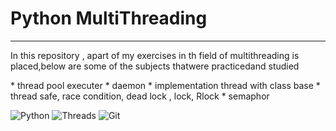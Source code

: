 # Python MultiThreading
<hr>

<p>In this repository , apart of my exercises in th field of multithreading is placed,below are some of the subjects thatwere practicedand studied </p>
* thread pool executer
* daemon
* implementation thread with class base
* thread safe, race condition, dead lock , lock, Rlock
* semaphor

![Python](https://img.shields.io/badge/python-3670A0?style=for-the-badge&logo=python&logoColor=ffdd54)
![Threads](https://img.shields.io/badge/Threads-000000?style=for-the-badge&logo=Threads&logoColor=white)
![Git](https://img.shields.io/badge/git-%23F05033.svg?style=for-the-badge&logo=git&logoColor=white)
